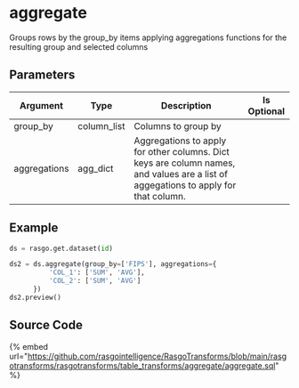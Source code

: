 

# aggregate

Groups rows by the group_by items applying aggregations functions for the resulting group and selected columns

## Parameters

|   Argument   |    Type     |                                                             Description                                                             | Is Optional |
| ------------ | ----------- | ----------------------------------------------------------------------------------------------------------------------------------- | ----------- |
| group_by     | column_list | Columns to group by                                                                                                                 |             |
| aggregations | agg_dict    | Aggregations to apply for other columns. Dict keys are column names, and values are a list of aggegations to apply for that column. |             |


## Example

```python
ds = rasgo.get.dataset(id)

ds2 = ds.aggregate(group_by=['FIPS'], aggregations={
          'COL_1': ['SUM', 'AVG'],
          'COL_2': ['SUM', 'AVG']
      })
ds2.preview()
```

## Source Code

{% embed url="https://github.com/rasgointelligence/RasgoTransforms/blob/main/rasgotransforms/rasgotransforms/table_transforms/aggregate/aggregate.sql" %}

